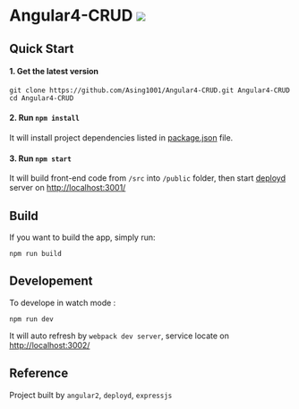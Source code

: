 # Angular4-CRUD ![](https://travis-ci.org/Asing1001/Angular4-CRUD.svg?branch=master)
## Quick Start

#### 1. Get the latest version
```shell
git clone https://github.com/Asing1001/Angular4-CRUD.git Angular4-CRUD
cd Angular4-CRUD
````
#### 2. Run `npm install`

It will install project dependencies listed in [package.json](./package.json) file.

#### 3. Run `npm start`
It will build front-end code from `/src` into 
`/public` folder, then start [deployd](http://deployd.com/) server on [http://localhost:3001/](http://localhost:3001/)

## Build
If you want to build the app, simply run:

```shell
npm run build
```

## Developement

To develope in watch mode :
````shell 
npm run dev
````
It will auto refresh by `webpack dev server`, service locate on [http://localhost:3002/](http://localhost:3002/)

## Reference
Project built by `angular2`, `deployd`, `expressjs`

